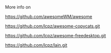 More info on 

https://github.com/awesomeWM/awesome

https://github.com/lcpz/awesome-copycats.git

https://github.com/lcpz/awesome-freedesktop.git

https://github.com/lcpz/lain.git